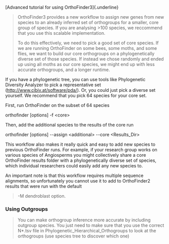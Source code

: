 [Advanced tutorial for using OrthoFinder3]{.underline}

> OrthoFinder3 provides a new workflow to assign new genes from new
> species to an already inferred set of orthogroups for a smaller, core
> group of species. If you are analysing \>100 species, we reccommend
> that you use this scalable implementation.
>
> To do this effectively, we need to pick a good set of core species. If
> we are running OrthoFinder on some bees, some moths, and some flies,
> we want to build our core orthogroups on a phylogenetically diverse
> set of those species. If instead we chose randomly and ended up using
> all moths as our core species, we might end up with less accurate
> orthogroups, and a longer runtime.

If you have a phylogenetic tree, you can use tools like Phylogenetic
Diversity Analyzer to pick a representative set
(<http://www.cibiv.at/software/pda/>). Or, you could just pick a diverse
set yourself. We recommend that you pick 64 species for your core set.

First, run OrthoFinder on the subset of 64 species

orthofinder \[options\] -f \<core\>

Then, add the additional species to the results of the core run

orthofinder \[options\] \--assign \<additional\> \--core \<Results_Dir\>

This workflow also makes it really quick and easy to add new species to
previous OrthoFinder runs. For example, if your research group works on
various species of Angiosperms you might collectively share a core
OrthoFinder results folder with a phylogenetically diverse set of
species, which individual researchers could easily add any new species
to.

An important note is that this workflow requires multiple sequence
alignments, so unfortunately you cannot use it to add to OrthoFinder2
results that were run with the default

> -M dendroblast option.

### Using Outgroups

> You can make orthogroup inference more accurate by including outgroup
> species. You just need to make sure that you use the correct N\*.tsv
> file in Phylogenetic_Hierarchical_Orthogroups to look at the
> orthogroups (use species tree to discover which one)
